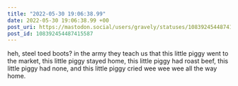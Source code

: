```yaml
---
title: "2022-05-30 19:06:38.99"
date: 2022-05-30 19:06:38.99 +00
post_uri: https://mastodon.social/users/gravely/statuses/108392454487415587
post_id: 108392454487415587
---
```

heh, steel toed boots? in the army they teach us that this little piggy went to the market, this little piggy stayed home, this little piggy had roast beef, this little piggy had none, and this little piggy cried wee wee wee all the way home.



